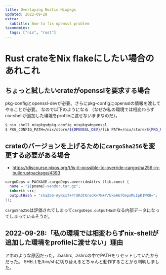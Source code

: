 ```yaml
---
title: Overlaying Rustic Nixpkgs
updated: 2022-09-28
extra:
  subtitle: how to fix openssl problem
taxonomies:
  tags: ["nix", "rust"]
---
```

# Rust crateをNix flakeにしたい場合のあれこれ

## ちょっと試したいcrateがopensslを要求する場合

pkg-configとopenssl-devが必要。さらにpkg-configにopensslの情報を渡してやることが必要。
なので以下のようになる
（なぜか私の環境では相変わらずnix-shellが追加した環境をprofileに渡せないままなのだ）。

```sh
$ nix shell nixpkgs#pkg-config nixpkgs#openssl
$ PKG_CONFIG_PATH=/nix/store/${OPENSSL_DEV}/lib PATH=/nix/store/${PKG_CONFIG}/bin cargo build
```

## crateのバージョンを上げるために`cargoSha256`を変更する必要がある場合

- https://discourse.nixos.org/t/is-it-possible-to-override-cargosha256-in-buildrustpackage/4393

```nix
cargoDeps = PACKAGE.cargoDeps.overrideAttrs (lib.const {
  name = "${pname}-vendor.tar.gz";
  inherit src;
  outputHash = "sha256-AyRsxT+4TdRdtKrodK+7N+Y/UkeA67OepnMLIpK1WR8=";
});
```

`cargoSha256`は評価されてしまって`cargoDeps.outputHash`なる内部データになってしまっているそうだ。

## 2022-09-28:「私の環境では相変わらずnix-shellが追加した環境をprofileに渡せない」理由

アホのような原因だった。.bashrc, .zshrcの中でPATHをリセットしていたからだった。
SHELLを/bin/shに切り替えるとちゃんと動作することから判明しました。

